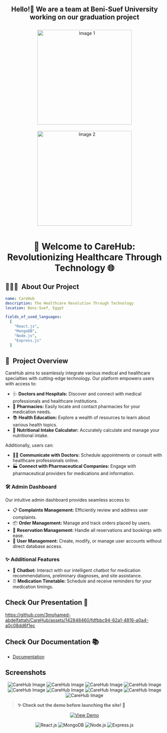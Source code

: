 <h2 align="center">Hello!👋 We are a team at Beni-Suef University working on our graduation project</h2>


<div style="text-align: center;">
    <img src="https://github.com/3mohamed-abdelfattah/CareHub/assets/142848460/c4f8b137-cc5c-4b72-852e-3f2fbbb36bde" alt="Image 1" width="300" style="margin: 10px;">
    <img src="https://github.com/3mohamed-abdelfattah/CareHub/assets/142848460/fa13a201-45cb-4425-bdc8-76b3242dfe9c" alt="Image 2" width="300" style="margin: 10px;">
</div>



<h1 align="center">
🚀 Welcome to CareHub: Revolutionizing Healthcare Through Technology 🌐
</h1>

<h2>👨🏻‍💻 &nbsp;About Our Project</h2>

```yaml
name: CareHub
description: The Healthcare Revolution Through Technology
location: Beni-Suef, Egypt

fields_of_used_languages:
  [
    "React.js",
    "MongoDB",
    "Node.js",
    "Express.js"
  ]
```

## 📝 &nbsp;Project Overview

CareHub aims to seamlessly integrate various medical and healthcare specialties with cutting-edge technology. Our platform empowers users with access to:

- 🩺 **Doctors and Hospitals:** Discover and connect with medical professionals and healthcare institutions.
- 💊 **Pharmacies:** Easily locate and contact pharmacies for your medication needs.
- 📚 **Health Education:** Explore a wealth of resources to learn about various health topics.
- 🥗 **Nutritional Intake Calculator:** Accurately calculate and manage your nutritional intake.

Additionally, users can:

- 👨‍⚕️ **Communicate with Doctors:** Schedule appointments or consult with healthcare professionals online.
- 🏭 **Connect with Pharmaceutical Companies:** Engage with pharmaceutical providers for medications and information.

### 🛠️ Admin Dashboard

Our intuitive admin dashboard provides seamless access to:

- 📋 **Complaints Management:** Efficiently review and address user complaints.
- 📦 **Order Management:** Manage and track orders placed by users.
- 📅 **Reservation Management:** Handle all reservations and bookings with ease.
- 👥 **User Management:** Create, modify, or manage user accounts without direct database access.

### ✨ Additional Features

- 🤖 **Chatbot:** Interact with our intelligent chatbot for medication recommendations, preliminary diagnoses, and site assistance.
- ⏰ **Medication Timetable:** Schedule and receive reminders for your medication timings.

## Check Our Presentation 🌟

https://github.com/3mohamed-abdelfattah/CareHub/assets/142848460/fdfbbc94-62a1-4816-a0a4-a0c08dd6f1ec


## Check Our Documentation 📚
- [Documentation](https://github.com/user-attachments/files/15959219/Documentation.pdf)

 ## Screenshots

<p align="center">
  <img src="https://github.com/3mohamed-abdelfattah/CareHub/assets/142848460/8fde1c64-5ee4-4d26-9cbf-cd0f0459484d" alt="CareHub Image"/>
  <img src="https://github.com/3mohamed-abdelfattah/CareHub/assets/142848460/b5fbcbd8-7b13-4e01-b9bb-e309a2c5e82c" alt="CareHub Image"/>
  <img src="https://github.com/3mohamed-abdelfattah/CareHub/assets/142848460/3693cdff-5058-47ff-a250-806f6e482245" alt="CareHub Image"/>
  <img src="https://github.com/3mohamed-abdelfattah/CareHub/assets/142848460/0b380e9b-a11e-436b-9682-0599158fc233" alt="CareHub Image"/>

  <img src="https://github.com/3mohamed-abdelfattah/CareHub/assets/142848460/d8510bad-1e14-400b-8391-b3ceca1e7ffb" alt="CareHub Image"/>
  <img src="https://github.com/3mohamed-abdelfattah/CareHub/assets/142848460/780d0e8d-398c-4d10-bd79-e37c46c23314" alt="CareHub Image"/>
  <img src="https://github.com/3mohamed-abdelfattah/CareHub/assets/142848460/81890e58-f023-4092-b437-2dbc6c262323" alt="CareHub Image"/>
  <img src="https://github.com/3mohamed-abdelfattah/CareHub/assets/142848460/dfcc92a3-9f37-498e-b9bf-66000da26378" alt="CareHub Image"/>
  <img src="https://github.com/3mohamed-abdelfattah/CareHub/assets/142848460/a6871fe1-13d1-4124-a09f-73afffc0766c" alt="CareHub Image"/>
</p>


> **✨ Check out the demo before launching the site! 🚀**


<p align="center">
<p align="center">
  <a href="https://github.com/3mohamed-abdelfattah/CareHub/assets/142848460/472b56b9-f941-43d3-9db1-5aac4de25222">
    <img src="https://img.shields.io/badge/View-Demo-blue" alt="View Demo"/>
  </a>
</p>


<p align="center">
  <img src="https://img.shields.io/badge/React.js-%2344d9f3.svg?logo=react&logoColor=white" alt="React.js"/>
  <img src="https://img.shields.io/badge/MongoDB-%2347A248.svg?logo=mongodb&logoColor=white" alt="MongoDB"/>
  <img src="https://img.shields.io/badge/Node.js-%23339933.svg?logo=node.js&logoColor=white" alt="Node.js"/>
  <img src="https://img.shields.io/badge/Express.js-%23000000.svg?logo=express&logoColor=white" alt="Express.js"/>
</p>
